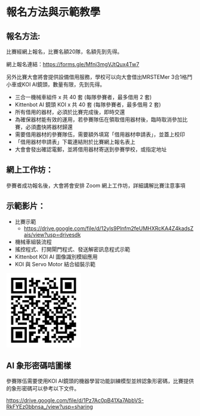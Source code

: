 # 報名方法與示範教學

## 報名方法:

比賽經網上報名，比賽名額20隊，名額先到先得。

網上報名連結：<https://forms.gle/Mfnj3mgVJtQux4Tw7>

另外比賽大會將會提供設備借用服務，學校可以向大會借出MRSTEMer 3合1格鬥小車或KOI AI鏡頭，數量有限，先到先得。

-  三合一機械車組件 x 共 40 套 (每隊參賽者，最多借用 2 套)
-  Kittenbot AI 鏡頭 KOI x 共 40 套 (每隊參賽者，最多借用 2 套)
-  所有借用的器材，必須於比賽完成後，即時交還
-  為確保器材能有效的運用，若參賽隊伍在領取借用器材後，臨時取消參加比賽，必須盡快將器材歸還
-  需要借用器材的參賽隊伍，需要額外填寫「借用器材申請表」，並蓋上校印
- 「借用器材申請表」下載連結附於比賽網上報名表上
- 大會會發出確認電郵，並將借用器材寄送到參賽學校，或指定地址

## 網上工作坊：

參賽者成功報名後，大會將會安排 Zoom 網上工作坊，詳細講解比賽注意事項

## 示範影片：

- 比賽示範
  - <https://drive.google.com/file/d/12yls9Plnfm2feUMHXRcKA4Z4kadsZais/view?usp=drivesdk>
- 機械車組裝流程
- 搖控程式、打開閘門程式、發送解密訊息程式示範
- Kittenbot KOI AI 圖像識別模組應用
- KOI 與 Servo Motor 結合組裝示範

![](./images/qrcode.png)

## AI 象形密碼咭圖樣

參賽隊伍需要使用KOI AI鏡頭的機器學習功能訓練模型並辨認象形密碼，比賽提供的象形密碼可以參考以下文件。

<https://drive.google.com/file/d/1Pz7Ac0pB41Xa7AbbVS-RkFYEz0bbnsa_/view?usp=sharing>